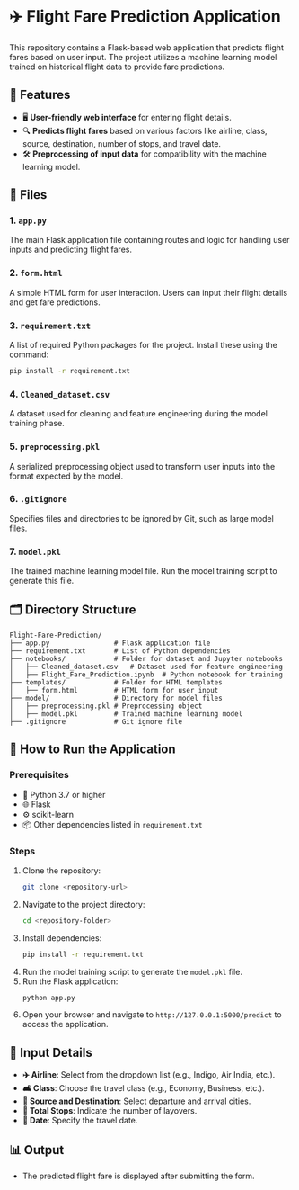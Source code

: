 # ✈️ Flight Fare Prediction Application

This repository contains a Flask-based web application that predicts flight fares based on user input. The project utilizes a machine learning model trained on historical flight data to provide fare predictions.

## 🌟 Features
- 🖥️ **User-friendly web interface** for entering flight details.
- 🔍 **Predicts flight fares** based on various factors like airline, class, source, destination, number of stops, and travel date.
- 🛠️ **Preprocessing of input data** for compatibility with the machine learning model.

## 📂 Files

### 1. **`app.py`**
The main Flask application file containing routes and logic for handling user inputs and predicting flight fares.

### 2. **`form.html`**
A simple HTML form for user interaction. Users can input their flight details and get fare predictions.

### 3. **`requirement.txt`**
A list of required Python packages for the project. Install these using the command:
```bash
pip install -r requirement.txt
```

### 4. **`Cleaned_dataset.csv`**
A dataset used for cleaning and feature engineering during the model training phase.

### 5. **`preprocessing.pkl`**
A serialized preprocessing object used to transform user inputs into the format expected by the model.

### 6. **`.gitignore`**
Specifies files and directories to be ignored by Git, such as large model files.

### 7. **`model.pkl`**
The trained machine learning model file. Run the model training script to generate this file.

## 🗂️ Directory Structure
```
Flight-Fare-Prediction/
├── app.py                # Flask application file
├── requirement.txt       # List of Python dependencies
├── notebooks/            # Folder for dataset and Jupyter notebooks
│   ├── Cleaned_dataset.csv   # Dataset used for feature engineering
│   ├── Flight_Fare_Prediction.ipynb  # Python notebook for training
├── templates/            # Folder for HTML templates
│   ├── form.html         # HTML form for user input
├── model/                # Directory for model files
│   ├── preprocessing.pkl # Preprocessing object
│   ├── model.pkl         # Trained machine learning model
├── .gitignore            # Git ignore file
```

## 🚀 How to Run the Application

### Prerequisites
- 🐍 Python 3.7 or higher
- 🌐 Flask
- ⚙️ scikit-learn
- 📦 Other dependencies listed in `requirement.txt`

### Steps
1. Clone the repository:
   ```bash
   git clone <repository-url>
   ```
2. Navigate to the project directory:
   ```bash
   cd <repository-folder>
   ```
3. Install dependencies:
   ```bash
   pip install -r requirement.txt
   ```
4. Run the model training script to generate the `model.pkl` file.
5. Run the Flask application:
   ```bash
   python app.py
   ```
6. Open your browser and navigate to `http://127.0.0.1:5000/predict` to access the application.

## 📝 Input Details
- **✈️ Airline**: Select from the dropdown list (e.g., Indigo, Air India, etc.).
- **🛋️ Class**: Choose the travel class (e.g., Economy, Business, etc.).
- **📍 Source and Destination**: Select departure and arrival cities.
- **🔄 Total Stops**: Indicate the number of layovers.
- **📅 Date**: Specify the travel date.

## 📊 Output
- The predicted flight fare is displayed after submitting the form.

